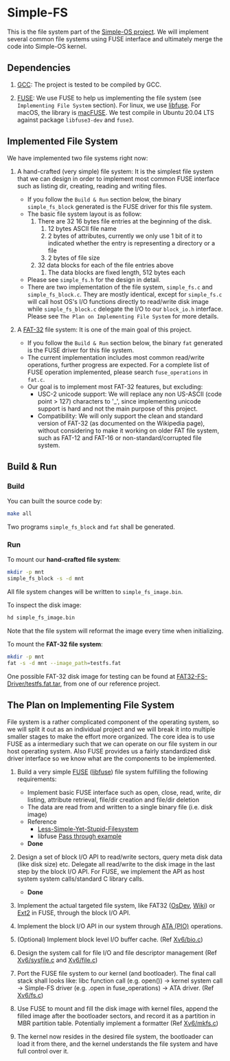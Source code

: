# Simple-FS

This is the file system part of the [Simple-OS project](https://github.com/httpe/simple-os). We will implement several common file systems using FUSE interface and ultimately merge the code into Simple-OS kernel.

## Dependencies

1. [GCC](https://gcc.gnu.org/): The project is tested to be compiled by GCC.

1. [FUSE](https://en.wikipedia.org/wiki/Filesystem_in_Userspace): We use FUSE to help us implementing the file system (see `Implementing File System` section). For linux, we use [libfuse](https://github.com/libfuse/libfuse). For macOS, the library is [macFUSE](https://osxfuse.github.io/). We test compile in Ubuntu 20.04 LTS against package `libfuse3-dev` and `fuse3`.

## Implemented File System

We have implemented two file systems right now:

1. A hand-crafted (very simple) file system: It is the simplest file system that we can design in order to implement most common FUSE interface such as listing dir, creating, reading and writing files.
    - If you follow the `Build & Run` section below, the binary `simple_fs_block` generated is the FUSE driver for this file system.
    - The basic file system layout is as follow:
        1. There are 32 16 bytes file entries at the beginning of the disk.
            1. 12 bytes ASCII file name
            1. 2 bytes of attributes, currently we only use 1 bit of it to indicated whether the entry is representing a directory or a file
            1. 2 bytes of file size
        1. 32 data blocks for each of the file entries above
            1. The data blocks are fixed length, 512 bytes each
    - Please see `simple_fs.h` for the design in detail.
    - There are two implementation of the file system, `simple_fs.c` and `simple_fs_block.c`. They are mostly identical, except for `simple_fs.c` will call host OS's I/O functions directly to read/write disk image while `simple_fs_block.c` delegate the I/O to our `block_io.h` interface. Please see `The Plan on Implementing File System` for more details.

1. A [FAT-32](https://en.wikipedia.org/wiki/Design_of_the_FAT_file_system) file system: It is one of the main goal of this project.
    - If you follow the `Build & Run` section below, the binary `fat` generated is the FUSE driver for this file system.
    - The current implementation includes most common read/write operations, further progress are expected. For a complete list of FUSE operation implemented, please search `fuse_operations` in `fat.c`.
    - Our goal is to implement most FAT-32 features, but excluding:
        - USC-2 unicode support: We will replace any non US-ASCII (code point > 127) characters to '_', since implementing unicode support is hard and not the main purpose of this project.
        - Compatibility: We will only support the clean and standard version of FAT-32 (as documented on the Wikipedia page), without considering to make it working on older FAT file system, such as FAT-12 and FAT-16 or non-standard/corrupted file system.

## Build & Run

### Build

You can built the source code by:

```bash
make all
```

Two programs `simple_fs_block` and `fat` shall be generated.

### Run

To mount our **hand-crafted file system**:

```bash
mkdir -p mnt
simple_fs_block -s -d mnt
```

All file system changes will be written to `simple_fs_image.bin`.

To inspect the disk image:

```bash
hd simple_fs_image.bin
```

Note that the file system will reformat the image every time when initializing.

To mount the **FAT-32 file system**:

```bash
mkdir -p mnt
fat -s -d mnt --image_path=testfs.fat
```

One possible FAT-32 disk image for testing can be found at [FAT32-FS-Driver/testfs.fat.tar](https://github.com/aroulin/FAT32-FS-Driver/blob/master/testfs.fat.tar), from one of our reference project.

## The Plan on Implementing File System

File system is a rather complicated component of the operating system, so we will split it out as an individual project and we will break it into multiple smaller stages to make the effort more organized. The core idea is to use FUSE as a intermediary such that we can operate on our file system in our host operating system. Also FUSE provides us a fairly standardized disk driver interface so we know what are the components to be implemented.

1. Build a very simple [FUSE](https://wiki.osdev.org/FUSE) ([libfuse](https://github.com/libfuse/libfuse)) file system fulfilling the following requirements:
    - Implement basic FUSE interface such as open, close, read, write, dir listing, attribute retrieval, file/dir creation and file/dir deletion
    - The data are read from and written to a single binary file (i.e. disk image)
    - Reference
        - [Less-Simple-Yet-Stupid-Filesystem](https://maastaar.net/fuse/linux/filesystem/c/2019/09/28/writing-less-simple-yet-stupid-filesystem-using-FUSE-in-C/)
        - libfuse [Pass through example](https://github.com/libfuse/libfuse/blob/master/example/passthrough.c)
    - **Done**

1. Design a set of block I/O API to read/write sectors, query meta disk data (like disk size) etc. Delegate all read/write to the disk image in the last step by the block I/O API. For FUSE, we implement the API as host system system calls/standard C library calls.
    - **Done**

1. Implement the actual targeted file system, like FAT32 ([OsDev]((https://wiki.osdev.org/FAT32)), [Wiki](https://en.wikipedia.org/wiki/Design_of_the_FAT_file_system)) or [Ext2](https://wiki.osdev.org/Ext2) in FUSE, through the block I/O API.

1. Implement the block I/O API in our system through [ATA (PIO)](https://wiki.osdev.org/ATA_PIO_Mode) operations.

1. (Optional) Implement block level I/O buffer cache. (Ref [Xv6/bio.c]( https://github.com/mit-pdos/xv6-public/blob/master/bio.c))

1. Design the system call for file I/O and file descriptor management (Ref [Xv6/sysfile.c](https://github.com/mit-pdos/xv6-public/blob/master/sysfile.c) and [Xv6/file.c](https://github.com/mit-pdos/xv6-public/blob/master/file.c))

1. Port the FUSE file system to our kernel (and bootloader). The final call stack shall looks like: libc function call (e.g. open()) -> kernel system call -> Simple-FS driver (e.g. .open in fuse_operations) -> ATA driver. (Ref [Xv6/fs.c](https://github.com/mit-pdos/xv6-public/blob/master/fs.c))

1. Use FUSE to mount and fill the disk image with kernel files, append the filled image after the bootloader sectors, and record it as a partition in MBR partition table. Potentially implement a formatter (Ref [Xv6/mkfs.c](https://github.com/mit-pdos/xv6-public/blob/master/mkfs.c))

1. The kernel now resides in the desired file system, the bootloader can load it from there, and the kernel understands the file system and have full control over it.
